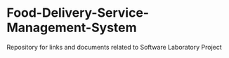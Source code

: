 # Food-Delivery-Service-Management-System
Repository for links and documents related to Software Laboratory Project 

